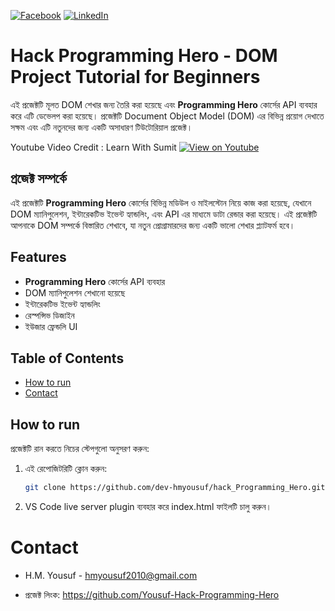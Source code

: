 [![Facebook][facebook-shield]][facebook-url]
[![LinkedIn][linkedin-shield]][linkedin-url]

# Hack Programming Hero - DOM Project Tutorial for Beginners

এই প্রজেক্টটি মূলত DOM শেখার জন্য তৈরি করা হয়েছে এবং **Programming Hero** কোর্সের API ব্যবহার করে এটি ডেভেলপ করা হয়েছে। প্রজেক্টটি Document Object Model (DOM) এর বিভিন্ন প্রয়োগ দেখাতে সক্ষম এবং এটি নতুনদের জন্য একটি অসাধারণ টিউটোরিয়াল প্রজেক্ট।

Youtube Video Credit :
Learn With Sumit 
[![View on Youtube](http://img.youtube.com/vi/_WuDDnZMRiE/0.jpg)](http://www.youtube.com/watch?v=_WuDDnZMRiE)

## প্রজেক্ট সম্পর্কে

এই প্রজেক্টটি **Programming Hero** কোর্সের বিভিন্ন মডিউল ও মাইলস্টোন নিয়ে কাজ করা হয়েছে, যেখানে DOM ম্যানিপুলেশন, ইন্টারেকটিভ ইভেন্ট হ্যান্ডলিং, এবং API এর মাধ্যমে ডাটা রেন্ডার করা হয়েছে। এই প্রজেক্টটি আপনাকে DOM সম্পর্কে বিস্তারিত শেখাবে, যা নতুন প্রোগ্রামারদের জন্য একটি ভালো শেখার প্ল্যাটফর্ম হবে।

## Features
- **Programming Hero** কোর্সের API ব্যবহার
- DOM ম্যানিপুলেশন শেখানো হয়েছে
- ইন্টারেকটিভ ইভেন্ট হ্যান্ডলিং
- রেস্পন্সিভ ডিজাইন
- ইউজার ফ্রেন্ডলি UI

## Table of Contents
- [How to run](#how-to-run)
- [Contact](#contact)

## How to run

প্রজেক্টটি রান করতে নিচের স্টেপগুলো অনুসরণ করুন:

1. এই রেপোজিটরিটি ক্লোন করুন:
   ```sh
   git clone https://github.com/dev-hmyousuf/hack_Programming_Hero.git

2. VS Code live server plugin ব্যবহার করে index.html ফাইলটি চালু করুন।

# Contact
- H.M. Yousuf - [hmyousuf2010@gmail.com](mailto:hmyousuf2010@gmail.com)

- প্রজেক্ট লিংক: https://github.com/Yousuf-Hack-Programming-Hero



[facebook-shield]: https://img.shields.io/badge/-Facebook-black.svg?style=flat-square&logo=facebook&color=555&logoColor=white
[facebook-url]: https://facebook.com/hmyousuf3.0
[linkedin-shield]: https://img.shields.io/badge/-LinkedIn-black.svg?style=flat-square&logo=linkedin&colorB=555
[linkedin-url]: https://linkedin.com/in/hmyousuf2010
